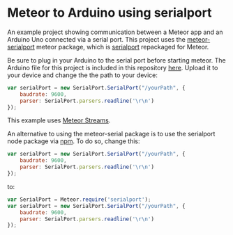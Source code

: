 # Meteor to Arduino using serialport

An example project showing communication between a Meteor app and an Arduino Uno connected via a serial port. This project uses the [meteor-serialport](https://github.com/HumulusMaximus/meteor-serialport) meteor package, which is [serialport](https://www.npmjs.org/package/serialport) repackaged for Meteor.

Be sure to plug in your Arduino to the serial port before starting meteor. The Arduino file for this project is included in this repository [here](/https://github.com/HumulusMaximus/meteor-arduino-serialport/tree/master/Meteor_SerialPort_LED_Toggle). Upload it to your device and change the the path to your device:
```js
var serialPort = new SerialPort.SerialPort("/yourPath", {
    baudrate: 9600,
    parser: SerialPort.parsers.readline('\r\n')
});
```
This example uses [Meteor Streams](http://arunoda.github.io/meteor-streams/).

An alternative to using the meteor-serial package is to use the serialport node package via [npm](https://atmospherejs.com/package/npm). To do so, change this:
```js
var serialPort = new SerialPort.SerialPort("/yourPath", {
    baudrate: 9600,
    parser: SerialPort.parsers.readline('\r\n')
});
```
to:
```js
var SerialPort = Meteor.require('serialport');
var serialPort = new SerialPort.SerialPort("/yourPath", {
    baudrate: 9600,
    parser: SerialPort.parsers.readline('\r\n')
});
```

